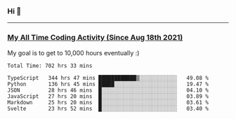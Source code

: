 ### Hi 🙂

---

### <a href="https://wakatime.com/@Eroxl">My All Time Coding Activity (Since Aug 18th 2021)</a>
My goal is to get to 10,000 hours eventually :)
<!--START_SECTION:waka-->

```text
Total Time: 702 hrs 33 mins

TypeScript   344 hrs 47 mins ████████████▒░░░░░░░░░░░░   49.08 %
Python       136 hrs 45 mins █████░░░░░░░░░░░░░░░░░░░░   19.47 %
JSON         28 hrs 46 mins  █░░░░░░░░░░░░░░░░░░░░░░░░   04.10 %
JavaScript   27 hrs 20 mins  █░░░░░░░░░░░░░░░░░░░░░░░░   03.89 %
Markdown     25 hrs 20 mins  █░░░░░░░░░░░░░░░░░░░░░░░░   03.61 %
Svelte       23 hrs 52 mins  █░░░░░░░░░░░░░░░░░░░░░░░░   03.40 %
```

<!--END_SECTION:waka-->
